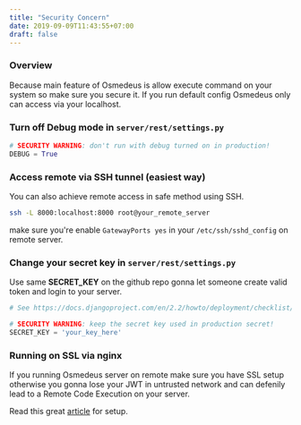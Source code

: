 ```yaml
---
title: "Security Concern"
date: 2019-09-09T11:43:55+07:00
draft: false
---
```


### Overview

Because main feature of Osmedeus is allow execute command on your system so make sure you secure it.
If you run default config Osmedeus only can access via your localhost.

### Turn off Debug mode in `server/rest/settings.py`

```python
# SECURITY WARNING: don't run with debug turned on in production!
DEBUG = True
```

### Access remote via SSH tunnel (easiest way)

You can also achieve remote access in safe method using SSH.

```bash
ssh -L 8000:localhost:8000 root@your_remote_server
```

make sure you're enable `GatewayPorts yes` in your `/etc/ssh/sshd_config` on remote server.

### Change your secret key in `server/rest/settings.py`
Use same **SECRET_KEY** on the github repo gonna let someone create valid token and login to your server.

```python
# See https://docs.djangoproject.com/en/2.2/howto/deployment/checklist/

# SECURITY WARNING: keep the secret key used in production secret!
SECRET_KEY = 'your_key_here'

```

### Running on SSL via nginx
If you running Osmedeus server on remote make sure you have SSL setup otherwise you gonna lose your JWT in untrusted network and can defenily lead to a Remote Code Execution on your server.

Read this great [article](https://simpleisbetterthancomplex.com/tutorial/2016/05/11/how-to-setup-ssl-certificate-on-nginx-for-django-application.html) for setup.
